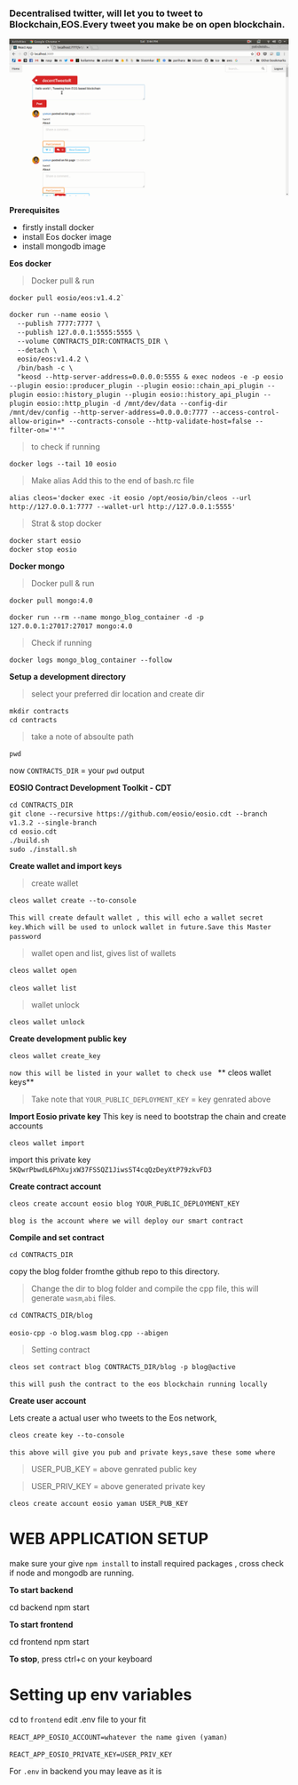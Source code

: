 ### Decentralised twitter, will let you to tweet to Blockchain,EOS.Every tweet you make be on open blockchain.

![alt text](https://github.com/yashwanth2804/eosio-project-demux-example/blob/master/images/EosHOme.png?raw=true "Logo Title Text 1")


**Prerequisites**
* firstly install docker 
* install Eos docker image
* install mongodb image

**Eos docker**
> Docker pull & run 
```
docker pull eosio/eos:v1.4.2`
```

```
docker run --name eosio \
  --publish 7777:7777 \
  --publish 127.0.0.1:5555:5555 \
  --volume CONTRACTS_DIR:CONTRACTS_DIR \
  --detach \
  eosio/eos:v1.4.2 \
  /bin/bash -c \
  "keosd --http-server-address=0.0.0.0:5555 & exec nodeos -e -p eosio --plugin eosio::producer_plugin --plugin eosio::chain_api_plugin --plugin eosio::history_plugin --plugin eosio::history_api_plugin --plugin eosio::http_plugin -d /mnt/dev/data --config-dir /mnt/dev/config --http-server-address=0.0.0.0:7777 --access-control-allow-origin=* --contracts-console --http-validate-host=false --filter-on='*'"

```
> to check if running

```
docker logs --tail 10 eosio
```
> Make alias
Add this to the end of bash.rc file 

```
alias cleos='docker exec -it eosio /opt/eosio/bin/cleos --url http://127.0.0.1:7777 --wallet-url http://127.0.0.1:5555'
```

> Strat & stop docker
```
docker start eosio
docker stop eosio
```

**Docker mongo**

> Docker pull & run
```
docker pull mongo:4.0

```
```
docker run --rm --name mongo_blog_container -d -p 127.0.0.1:27017:27017 mongo:4.0
```

> Check if running

```
docker logs mongo_blog_container --follow
```

**Setup a development directory**

> select your preferred dir location and create dir

```
mkdir contracts
cd contracts
```
> take a note of absoulte path 
```
pwd
```
now `CONTRACTS_DIR` = your `pwd` output

**EOSIO Contract Development Toolkit - CDT**

```
cd CONTRACTS_DIR
git clone --recursive https://github.com/eosio/eosio.cdt --branch v1.3.2 --single-branch
cd eosio.cdt
./build.sh
sudo ./install.sh

```
**Create wallet and import keys**

> create wallet

```
cleos wallet create --to-console

```
`This will create default wallet , this will echo a wallet secret key.Which will be used to unlock wallet in future.Save this Master password`


> wallet open and list, gives list of wallets 

```
cleos wallet open

cleos wallet list
```
> wallet unlock 

```
cleos wallet unlock
```

**Create development public key**
```
cleos wallet create_key
```
`now this will be listed in your wallet to check use ` ** cleos wallet keys**

> Take note that `YOUR_PUBLIC_DEPLOYMENT_KEY` = key genrated above 

**Import Eosio private key**
This key is need to bootstrap the chain and create accounts

```
cleos wallet import
```
import this private key `5KQwrPbwdL6PhXujxW37FSSQZ1JiwsST4cqQzDeyXtP79zkvFD3`

**Create contract account**


```
cleos create account eosio blog YOUR_PUBLIC_DEPLOYMENT_KEY 
```
`blog is the account where we will deploy our smart contract`

**Compile and set contract**

```
cd CONTRACTS_DIR

```
copy the blog folder fromthe github repo to this directory.

> Change the dir to blog folder and compile the cpp file, this will generate `wasm`,`abi` files.

```
cd CONTRACTS_DIR/blog

eosio-cpp -o blog.wasm blog.cpp --abigen

```
> Setting contract 

```
cleos set contract blog CONTRACTS_DIR/blog -p blog@active
```
`this will push the contract to the eos blockchain running locally `

**Create user account**

Lets create a actual user who tweets to the Eos network,

```
cleos create key --to-console
```
`this above will give you pub and private keys,save these some where`

> USER_PUB_KEY = above genrated public key 

> USER_PRIV_KEY = above generated private key

```
cleos create account eosio yaman USER_PUB_KEY 

```

WEB APPLICATION SETUP
=========
make sure your give `npm install` to install required packages , cross check if node and mongodb are running.

**To start  backend**

cd backend
npm start

**To start  frontend**

cd frontend
npm start

**To stop**, press ctrl+c on your keyboard

Setting up env variables
===========

cd to `frontend`
edit .env file to your fit

`REACT_APP_EOSIO_ACCOUNT=whatever the name given (yaman)`

`REACT_APP_EOSIO_PRIVATE_KEY=USER_PRIV_KEY`

For `.env` in backend you may leave as it is 







